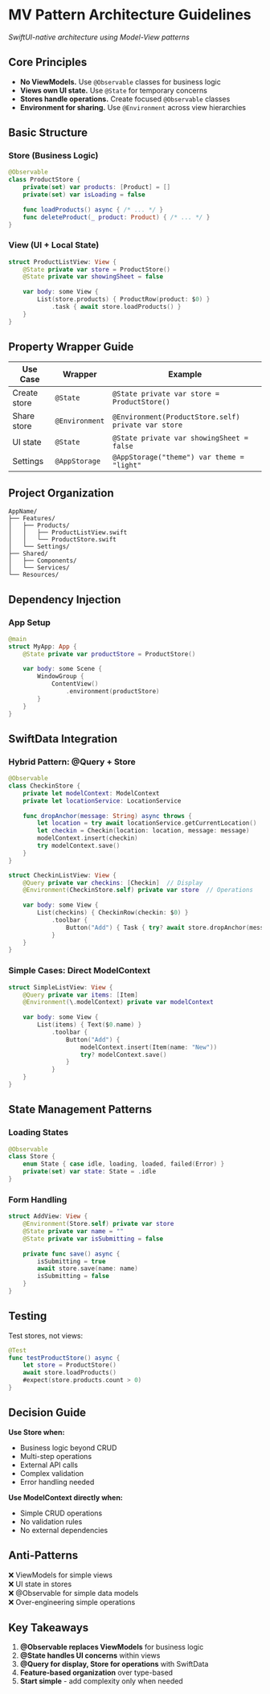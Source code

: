 # MV Pattern Architecture Guidelines

*SwiftUI-native architecture using Model-View patterns*

## Core Principles

- **No ViewModels.** Use `@Observable` classes for business logic
- **Views own UI state.** Use `@State` for temporary concerns  
- **Stores handle operations.** Create focused `@Observable` classes
- **Environment for sharing.** Use `@Environment` across view hierarchies

## Basic Structure

### Store (Business Logic)
```swift
@Observable
class ProductStore {
    private(set) var products: [Product] = []
    private(set) var isLoading = false
    
    func loadProducts() async { /* ... */ }
    func deleteProduct(_ product: Product) { /* ... */ }
}
```

### View (UI + Local State)
```swift
struct ProductListView: View {
    @State private var store = ProductStore()
    @State private var showingSheet = false
    
    var body: some View {
        List(store.products) { ProductRow(product: $0) }
            .task { await store.loadProducts() }
    }
}
```

## Property Wrapper Guide

| Use Case | Wrapper | Example |
|----------|---------|---------|
| Create store | `@State` | `@State private var store = ProductStore()` |
| Share store | `@Environment` | `@Environment(ProductStore.self) private var store` |
| UI state | `@State` | `@State private var showingSheet = false` |
| Settings | `@AppStorage` | `@AppStorage("theme") var theme = "light"` |

## Project Organization

```
AppName/
├── Features/
│   ├── Products/
│   │   ├── ProductListView.swift
│   │   └── ProductStore.swift
│   └── Settings/
├── Shared/
│   ├── Components/
│   └── Services/
└── Resources/
```

## Dependency Injection

### App Setup
```swift
@main
struct MyApp: App {
    @State private var productStore = ProductStore()
    
    var body: some Scene {
        WindowGroup {
            ContentView()
                .environment(productStore)
        }
    }
}
```

## SwiftData Integration

### Hybrid Pattern: @Query + Store
```swift
@Observable
class CheckinStore {
    private let modelContext: ModelContext
    private let locationService: LocationService
    
    func dropAnchor(message: String) async throws {
        let location = try await locationService.getCurrentLocation()
        let checkin = Checkin(location: location, message: message)
        modelContext.insert(checkin)
        try modelContext.save()
    }
}

struct CheckinListView: View {
    @Query private var checkins: [Checkin]  // Display
    @Environment(CheckinStore.self) private var store  // Operations
    
    var body: some View {
        List(checkins) { CheckinRow(checkin: $0) }
            .toolbar {
                Button("Add") { Task { try? await store.dropAnchor(message: "Here!") } }
            }
    }
}
```

### Simple Cases: Direct ModelContext
```swift
struct SimpleListView: View {
    @Query private var items: [Item]
    @Environment(\.modelContext) private var modelContext
    
    var body: some View {
        List(items) { Text($0.name) }
            .toolbar {
                Button("Add") {
                    modelContext.insert(Item(name: "New"))
                    try? modelContext.save()
                }
            }
    }
}
```

## State Management Patterns

### Loading States
```swift
@Observable
class Store {
    enum State { case idle, loading, loaded, failed(Error) }
    private(set) var state: State = .idle
}
```

### Form Handling
```swift
struct AddView: View {
    @Environment(Store.self) private var store
    @State private var name = ""
    @State private var isSubmitting = false
    
    private func save() async {
        isSubmitting = true
        await store.save(name: name)
        isSubmitting = false
    }
}
```

## Testing

Test stores, not views:
```swift
@Test
func testProductStore() async {
    let store = ProductStore()
    await store.loadProducts()
    #expect(store.products.count > 0)
}
```

## Decision Guide

**Use Store when:**
- Business logic beyond CRUD
- Multi-step operations  
- External API calls
- Complex validation
- Error handling needed

**Use ModelContext directly when:**
- Simple CRUD operations
- No validation rules
- No external dependencies

## Anti-Patterns

❌ ViewModels for simple views  
❌ UI state in stores  
❌ @Observable for simple data models  
❌ Over-engineering simple operations

## Key Takeaways

1. **@Observable replaces ViewModels** for business logic
2. **@State handles UI concerns** within views  
3. **@Query for display, Store for operations** with SwiftData
4. **Feature-based organization** over type-based
5. **Start simple** - add complexity only when needed